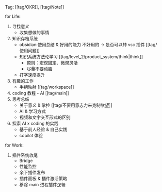 Tag: [[tag/OKR]], [[tag/Note]]

for Life:
1. 寻找意义
	- 收集想做的事情
2. 知识存档系统
	- obsidian 使用总结 & 好用的能力 不好用的 -> 是否可以转 vsc 插件
		[[tag/使用问题]]
	- 知识系统方法论学习
		[[tag/level_2/product_system/think|think]]
		- 原则：宏观固定、微观灵活
		- 尽量不要动脑
	-  打字速度提升
3. 有趣的工作
	- 手柄映射
		[[tag/workspace]]
4. coding 教程 - AI
	[[tag/main]]
5. 思考总结
	- 关于意义 & 掌控
		[[tag/不要用意志力来克制欲望]]
	- AI & 学习方式
	- 视频和文字交互形式的区别
7. 探索 AI x coding 的实践
	- 基于前人经验 & 自己实践
	- copilot 体验

for Work:
1. 插件系统收尾
	- Bridge
	- 性能监控
	- 余下插件发布
	- 插件面板 & 插件激活策略
	- 移除 main 进程插件逻辑